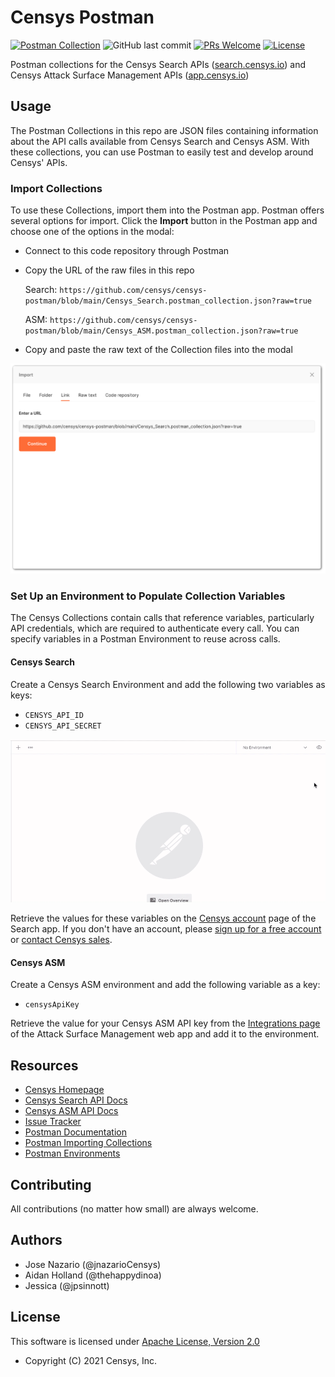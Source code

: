 # Censys Postman

[![Postman Collection](https://img.shields.io/badge/Postman-Collection%20v2.1-orange?logo=postman)](https://github.com/censys/censys-postman)
![GitHub last commit](https://img.shields.io/github/last-commit/censys/censys-postman)
[![PRs Welcome](https://img.shields.io/badge/PRs-welcome-organge.svg?logo=git&logoColor=organge)](http://makeapullrequest.com)
[![License](https://img.shields.io/github/license/censys/censys-postman?logo=apache)](LICENSE)

Postman collections for the Censys Search APIs ([search.censys.io](https://search.censys.io/)) and Censys Attack Surface Management APIs ([app.censys.io](https://app.censys.io))

## Usage

The Postman Collections in this repo are JSON files containing information about the API calls available from Censys Search and Censys ASM. With these collections, you can use Postman to easily test and develop around Censys' APIs.

### Import Collections

To use these Collections, import them into the Postman app. Postman offers several options for import. Click the **Import** button in the Postman app and choose one of the options in the modal:

- Connect to this code repository through Postman
- Copy the URL of the raw files in this repo

    Search: `https://github.com/censys/censys-postman/blob/main/Censys_Search.postman_collection.json?raw=true`

    ASM: `https://github.com/censys/censys-postman/blob/main/Censys_ASM.postman_collection.json?raw=true`

- Copy and paste the raw text of the Collection files into the modal

![Postman Import Modal](images/postman_import_modal.png)

### Set Up an Environment to Populate Collection Variables

The Censys Collections contain calls that reference variables, particularly API credentials, which are required to authenticate every call. You can specify variables in a Postman Environment to reuse across calls.

#### Censys Search

Create a Censys Search Environment and add the following two variables as keys:

- `CENSYS_API_ID`
- `CENSYS_API_SECRET`

![Create an Environment for Censys Search Variables](images/create_search_env.gif)

Retrieve the values for these variables on the [Censys account](https://search.censys.io/account/api) page of the Search app. If you don't have an account, please [sign up for a free account](https://search.censys.io/register) or [contact Censys sales](https://censys.io/contact-sales).

#### Censys ASM

Create a Censys ASM environment and add the following variable as a key:

- `censysApiKey`

Retrieve the value for your Censys ASM API key from the [Integrations page](https://app.censys.io/integrations) of the Attack Surface Management web app and add it to the environment.

## Resources

- [Censys Homepage](https://censys.io/)
- [Censys Search API Docs](https://search.censys.io/api)
- [Censys ASM API Docs](https://app.censys.io/api-docs)
- [Issue Tracker](https://github.com/censys/censys-postman/issues)
- [Postman Documentation](https://learning.postman.com/docs/getting-started/introduction/)
- [Postman Importing Collections](https://learning.postman.com/docs/getting-started/importing-and-exporting-data/#importing-data-into-postman)
- [Postman Environments](https://learning.postman.com/docs/sending-requests/managing-environments/)

## Contributing

All contributions (no matter how small) are always welcome.

## Authors

- Jose Nazario (@jnazarioCensys)
- Aidan Holland (@thehappydinoa)
- Jessica (@jpsinnott)

## License

This software is licensed under [Apache License, Version 2.0](http://www.apache.org/licenses/LICENSE-2.0)

- Copyright (C) 2021 Censys, Inc.
